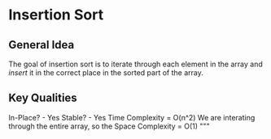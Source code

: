 # Insertion Sort

## General Idea
The goal of insertion sort is to iterate through each element in the array 
and *insert* it in the correct place in the sorted part of the array.


## Key Qualities
In-Place? - Yes
Stable?   - Yes
Time Complexity = O(n^2)
    We are interating through the entire array, so the 
Space Complexity = O(1)
"""